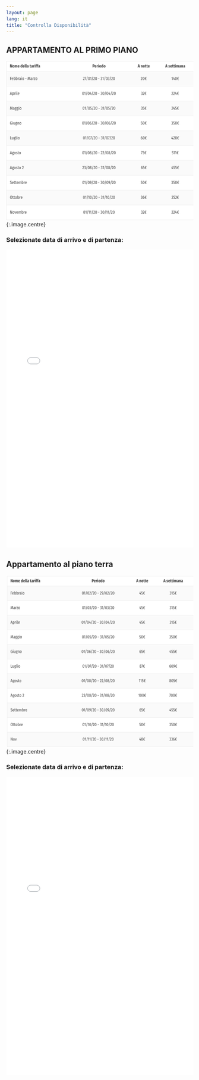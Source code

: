 ```yaml
---
layout: page
lang: it
title: "Controlla Disponibilità"
---
```

## APPARTAMENTO AL PRIMO PIANO

![](/images/Tariffe_2020_1opianoTRULLO.png){:.image.centre}

### Selezionate data di arrivo e di partenza: 
<iframe src="/fullcalendar/demos/gcal.html" style="border: 0" width="100%" height="800" frameborder="0" scrolling="no"></iframe>


## Appartamento al piano terra

![](/images/Tariffe2020_TrulloPianoTerra.png){:.image.centre}

### Selezionate data di arrivo e di partenza: 
<iframe src="/fullcalendar/demos/gcal.html" style="border: 0" width="100%" height="800" frameborder="0" scrolling="no"></iframe>

